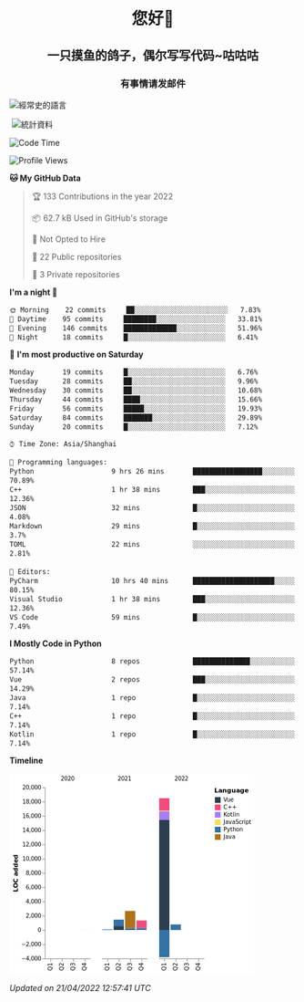 

<!--
**kitUIN/kitUIN** is a ✨ _special_ ✨ repository because its `README.md` (this file) appears on your GitHub profile.

Here are some ideas to get you started:

- 🔭 I’m currently working on ...
- 🌱 I’m currently learning ...
- 👯 I’m looking to collaborate on ...
- 🤔 I’m looking for help with ...
- 💬 Ask me about ...
- 📫 How to reach me: ...
- 😄 Pronouns: ...
- ⚡ Fun fact: ...
-->
<h1 align="center">您好👋</h1>
<h2 align="center">一只摸鱼的鸽子，偶尔写写代码~咕咕咕</h2>
<h3 align="center">有事情请发邮件</h3>



<p><img align="center" src="https://github-readme-stats.vercel.app/api/top-langs?username=kitUIN&show_icons=true&theme=gruvbox&locale=cn&layout=compact" alt="經常史的語言" /></p>

<p>&nbsp;<img align="center" src="https://github-readme-stats.vercel.app/api?username=kitUIN&show_icons=true&theme=gruvbox&locale=cn" alt="統計資料" /></p>


<!--START_SECTION:waka-->
![Code Time](http://img.shields.io/badge/Code%20Time-482%20hrs%2027%20mins-blue)

![Profile Views](http://img.shields.io/badge/Profile%20Views-16-blue)

**🐱 My GitHub Data** 

> 🏆 133 Contributions in the year 2022
 > 
> 📦 62.7 kB Used in GitHub's storage 
 > 
> 🚫 Not Opted to Hire
 > 
> 📜 22 Public repositories 
 > 
> 🔑 3 Private repositories  
 > 
**I'm a night 🦉** 

```text
🌞 Morning    22 commits     ██░░░░░░░░░░░░░░░░░░░░░░░   7.83% 
🌆 Daytime    95 commits     ████████░░░░░░░░░░░░░░░░░   33.81% 
🌃 Evening    146 commits    █████████████░░░░░░░░░░░░   51.96% 
🌙 Night      18 commits     █░░░░░░░░░░░░░░░░░░░░░░░░   6.41%

```
📅 **I'm most productive on Saturday** 

```text
Monday       19 commits     █░░░░░░░░░░░░░░░░░░░░░░░░   6.76% 
Tuesday      28 commits     ██░░░░░░░░░░░░░░░░░░░░░░░   9.96% 
Wednesday    30 commits     ██░░░░░░░░░░░░░░░░░░░░░░░   10.68% 
Thursday     44 commits     ████░░░░░░░░░░░░░░░░░░░░░   15.66% 
Friday       56 commits     █████░░░░░░░░░░░░░░░░░░░░   19.93% 
Saturday     84 commits     ███████░░░░░░░░░░░░░░░░░░   29.89% 
Sunday       20 commits     █░░░░░░░░░░░░░░░░░░░░░░░░   7.12%

```


```text
⌚︎ Time Zone: Asia/Shanghai

💬 Programming languages: 
Python                   9 hrs 26 mins       █████████████████░░░░░░░░   70.89% 
C++                      1 hr 38 mins        ███░░░░░░░░░░░░░░░░░░░░░░   12.36% 
JSON                     32 mins             █░░░░░░░░░░░░░░░░░░░░░░░░   4.08% 
Markdown                 29 mins             █░░░░░░░░░░░░░░░░░░░░░░░░   3.7% 
TOML                     22 mins             ░░░░░░░░░░░░░░░░░░░░░░░░░   2.81%

📝 Editors: 
PyCharm                  10 hrs 40 mins      ████████████████████░░░░░   80.15% 
Visual Studio            1 hr 38 mins        ███░░░░░░░░░░░░░░░░░░░░░░   12.36% 
VS Code                  59 mins             █░░░░░░░░░░░░░░░░░░░░░░░░   7.49%

```

**I Mostly Code in Python** 

```text
Python                   8 repos             ██████████████░░░░░░░░░░░   57.14% 
Vue                      2 repos             ███░░░░░░░░░░░░░░░░░░░░░░   14.29% 
Java                     1 repo              █░░░░░░░░░░░░░░░░░░░░░░░░   7.14% 
C++                      1 repo              █░░░░░░░░░░░░░░░░░░░░░░░░   7.14% 
Kotlin                   1 repo              █░░░░░░░░░░░░░░░░░░░░░░░░   7.14%

```


**Timeline**

![Chart not found](https://raw.githubusercontent.com/kitUIN/kitUIN/main/charts/bar_graph.png) 


 *Updated on 21/04/2022 12:57:41 UTC*
<!--END_SECTION:waka-->
